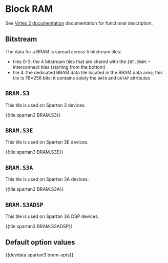 # Block RAM

See [Virtex 2 documentation](../virtex2/bram.md) documentation for functional description.


## Bitstream

The data for a BRAM is spread across 5 bitstream tiles:

- tiles 0-3: the 4 bitstream tiles that are shared with the `INT.BRAM.*` interconnect tiles (starting from the bottom)
- tile 4: the dedicated BRAM data tile located in the BRAM data area; this tile is 76×256 bits; it contains solely the `DATA` and `DATAP` attributes


## `BRAM.S3`

This tile is used on Spartan 3 devices.

{{tile spartan3 BRAM.S3}}


## `BRAM.S3E`

This tile is used on Spartan 3E devices.

{{tile spartan3 BRAM.S3E}}


## `BRAM.S3A`

This tile is used on Spartan 3A devices.

{{tile spartan3 BRAM.S3A}}


## `BRAM.S3ADSP`

This tile is used on Spartan 3A DSP devices.

{{tile spartan3 BRAM.S3ADSP}}


## Default option values

{{devdata spartan3 bram-opts}}
